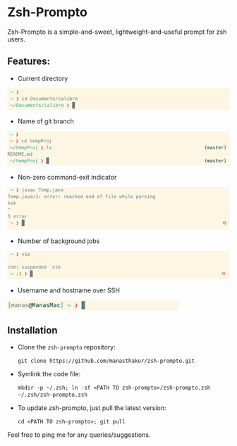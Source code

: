 # Zsh-Prompto

Zsh-Prompto is a simple-and-sweet, lightweight-and-useful prompt for zsh users.

## Features:

* Current directory

![current-directory](screenshots/current-directory.png)

* Name of git branch

![git-branch](screenshots/git-branch.png)

* Non-zero command-exit indicator

![failed-command](screenshots/failed-command.png)

* Number of background jobs

![bg-jobs](screenshots/bg-jobs.png)

* Username and hostname over SSH

![ssh](screenshots/ssh.png)

## Installation

* Clone the `zsh-prompto` repository:
    ```
    git clone https://github.com/manasthakur/zsh-prompto.git
    ```

* Symlink the code file:
    ```
    mkdir -p ~/.zsh; ln -sf <PATH TO zsh-prompto>/zsh-prompto.zsh ~/.zsh/zsh-prompto.zsh
    ```

* To update zsh-prompto, just pull the latest version:
    ```
    cd <PATH TO zsh-prompto>; git pull
    ```

Feel free to ping me for any queries/suggestions.

